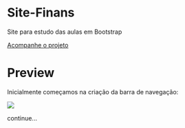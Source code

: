 # Site-Finans

Site para estudo das aulas em Bootstrap

<a href = "https://rodrigoalvesf.github.io/Site-Finans/"> Acompanhe o projeto </a>

# Preview

Inicialmente começamos na criação da barra de navegação:

  <img src = "https://i.imgur.com/94rRJ8W.jpg">

continue...
